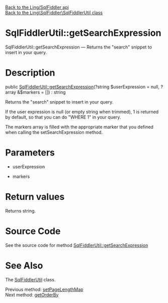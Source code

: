 [Back to the Ling/SqlFiddler api](https://github.com/lingtalfi/SqlFiddler/blob/master/doc/api/Ling/SqlFiddler.md)<br>
[Back to the Ling\SqlFiddler\SqlFiddlerUtil class](https://github.com/lingtalfi/SqlFiddler/blob/master/doc/api/Ling/SqlFiddler/SqlFiddlerUtil.md)


SqlFiddlerUtil::getSearchExpression
================



SqlFiddlerUtil::getSearchExpression — Returns the "search" snippet to insert in your query.




Description
================


public [SqlFiddlerUtil::getSearchExpression](https://github.com/lingtalfi/SqlFiddler/blob/master/doc/api/Ling/SqlFiddler/SqlFiddlerUtil/getSearchExpression.md)(?string $userExpression = null, ?array &$markers = []) : string




Returns the "search" snippet to insert in your query.

If the user expression is null (or empty string when trimmed), 1 is returned by default, so that you can do "WHERE 1" in your query.

The markers array is filled with the appropriate marker that you defined when calling the setSearchExpression method.




Parameters
================


- userExpression

    

- markers

    


Return values
================

Returns string.








Source Code
===========
See the source code for method [SqlFiddlerUtil::getSearchExpression](https://github.com/lingtalfi/SqlFiddler/blob/master/SqlFiddlerUtil.php#L149-L184)


See Also
================

The [SqlFiddlerUtil](https://github.com/lingtalfi/SqlFiddler/blob/master/doc/api/Ling/SqlFiddler/SqlFiddlerUtil.md) class.

Previous method: [setPageLengthMap](https://github.com/lingtalfi/SqlFiddler/blob/master/doc/api/Ling/SqlFiddler/SqlFiddlerUtil/setPageLengthMap.md)<br>Next method: [getOrderBy](https://github.com/lingtalfi/SqlFiddler/blob/master/doc/api/Ling/SqlFiddler/SqlFiddlerUtil/getOrderBy.md)<br>

